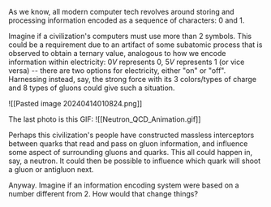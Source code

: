 As we know, all modern computer tech revolves around storing and processing information encoded as a sequence of characters: 0 and 1.

Imagine if a civilization's computers must use more than 2 symbols. This could be a requirement due to an artifact of some subatomic process that is observed to obtain a ternary value, analogous to how we encode information within electricity: $0V$ represents 0, $5V$ represents 1 (or vice versa) -- there are two options for electricity, either "on" or "off". Harnessing instead, say, the strong force with its 3 colors/types of charge and 8 types of gluons could give such a situation.

![[Pasted image 20240414010824.png]]

The last photo is this GIF:
![[Neutron_QCD_Animation.gif]]

Perhaps this civilization's people have constructed massless interceptors between quarks that read and pass on gluon information, and influence some aspect of surrounding gluons and quarks. This all could happen in, say, a neutron. It could then be possible to influence which quark will shoot a gluon or antigluon next.

Anyway. Imagine if an information encoding system were based on a number different from 2. How would that change things?
